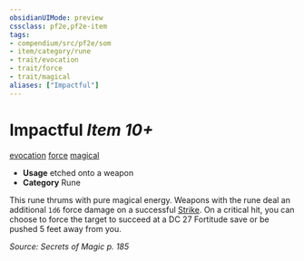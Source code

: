 ```yaml
---
obsidianUIMode: preview
cssclass: pf2e,pf2e-item
tags:
- compendium/src/pf2e/som
- item/category/rune
- trait/evocation
- trait/force
- trait/magical
aliases: ["Impactful"]
---
```

# Impactful *Item 10+*  
[evocation](../../../Rules/traits/evocation.md)  [force](../../../Rules/traits/force.md)  [magical](../../../Rules/traits/magical.md)  

- **Usage** etched onto a weapon
- **Category** Rune

This rune thrums with pure magical energy. Weapons with the rune deal an additional `1d6` force damage on a successful [Strike](../../../Rules/actions/strike.md). On a critical hit, you can choose to force the target to succeed at a DC 27 Fortitude save or be pushed 5 feet away from you.

*Source: Secrets of Magic p. 185*